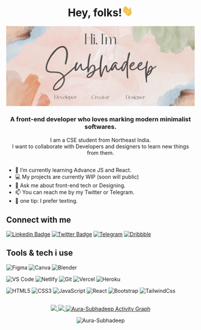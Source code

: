 <h1 align="center" >Hey, folks!<img src="https://raw.githubusercontent.com/ABSphreak/ABSphreak/master/gifs/Hi.gif" width="30px" height="30px">
</h1>
<a href="https://github.com/Aura-Subhadeep">
<img src="./Profile.png">
</a>
<h3 align="center" >A front-end developer who loves marking modern minimalist softwares.</h3>

<p align="center" >
I am a CSE student from Northeast India.<br> I want to collaborate with Developers and designers to learn new things from them.
</p>

##

- 🔭 I’m currently learning Advance JS and React.
- 💻 My projects are currently WIP (soon will public)
- 👀 Ask me about front-end tech or Designing.
- 📫 You can reach me by my Twitter or Telegram.
- 👯 one tip: I prefer texting.

## Connect with me

[![Linkedin Badge](https://img.shields.io/badge/-Linkedin-blue?style=flat&logo=Linkedin&logoColor=white&link=https://www.linkedin.com)](https://www.linkedin.com)
[![Twitter Badge](https://img.shields.io/badge/-Twitter-1ca0f1?style=flat&labelColor=1ca0f1&logo=twitter&logoColor=white&link=https://twitter.com/Aura)](https://twitter.com/_Aura)
[![Telegram](https://img.shields.io/badge/Telegram-2CA5E0?style=flat&logo=telegram&logoColor=white&link=https://t.me/AuraSubhadeeP/)](https://t.me/AuraSubhadeeP)
[![Dribbble](https://img.shields.io/badge/-Dribbble-EA4C89?style=flat&logo=dribbble&logoColor=white&link=https://dribbble.com/_Aura/)](https://dribbble.com/_Aura)

## Tools & tech i use

![Figma](https://img.shields.io/badge/Figma-EA4C89?style=flat&logo=figma&logoColor=white)
![Canva](https://img.shields.io/badge/Canva-%2300C4CC.svg?style=flat&logo=Canva&logoColor=white)
![Blender](https://img.shields.io/badge/Blender-%23F5792A.svg?style=flat&logo=blender&logoColor=white)

![VS Code](https://img.shields.io/badge/VS%20Code-0078d7.svg?style=flat&logo=visual-studio-code&logoColor=white)
![Netlify](https://img.shields.io/badge/Netlify-%23000000.svg?style=flat&logo=netlify&logoColor=#00C7B7)
![Git](https://img.shields.io/badge/Git-%23F05033.svg?style=flat&logo=git&logoColor=white)
![Vercel](https://img.shields.io/badge/-Vercel-%23ffffff?style=flat&logo=vercel&logoColor=000000)
![Heroku](https://img.shields.io/badge/Heroku-%23430098.svg?style=flat&logo=heroku&logoColor=white)

![HTML5](https://img.shields.io/badge/HTML5-%23E34F26.svg?style=flat&logo=html5&logoColor=white)
![CSS3](https://img.shields.io/badge/CSS3-%231572B6.svg?style=flat&logo=css3&logoColor=white)
![JavaScript](https://img.shields.io/badge/-JavaScript-%23F7DF1C?style=flat&logo=javascript&logoColor=000000&labelColor=%23F7DF1C&color=%23FFCE5A)
![React](https://img.shields.io/badge/React-%2320232a.svg?style=flat&logo=react&logoColor=%2361DAFB)
![Bootstrap](https://img.shields.io/badge/Bootstrap-%23563D7C.svg?style=flat&logo=bootstrap&logoColor=white)
![TailwindCss](https://img.shields.io/badge/-TailwindCss-%231a202c?style=flat&logo=tailwind-css)


##  
<p align="center">
<a href="https://github.com/Aura-Subhadeep">
<img src="https://github-readme-stats-1-sable-seven.vercel.app/api?username=Aura-Subhadeep&show_icons=true&theme=nightowl"/>
<img src="https://streak-stats.demolab.com?user=Aura-Subhadeep&theme=nightowl&count_private=true" />
<img alt="Aura-Subhadeep Activity Graph" src="https://github-readme-activity-graph.cyclic.app/graph/?username=Aura-Subhadeep&theme=nightowl" />
</a>
</p>
<p align="center">
<img src="https://komarev.com/ghpvc/?username=Aura-Subhadeep&color=0A0A0A" alt="Aura-Subhadeep" />
</p>
